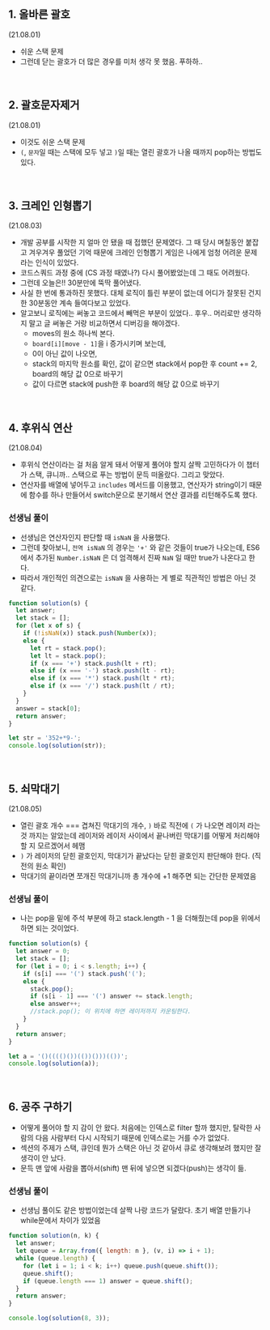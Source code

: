 ## 1. 올바른 괄호

(21.08.01)

- 쉬운 스택 문제
- 그런데 닫는 괄호가 더 많은 경우를 미처 생각 못 했음. 푸하하..

<br>

## 2. 괄호문자제거

(21.08.01)

- 이것도 쉬운 스택 문제
- `(`, `문자`일 때는 스택에 모두 넣고 `)`일 때는 열린 괄호가 나올 때까지 pop하는 방법도 있다.

<br>

## 3. 크레인 인형뽑기

(21.08.03)

- 개발 공부를 시작한 지 얼마 안 됐을 때 접했던 문제였다. 그 때 당시 며칠동안 붙잡고 겨우겨우 풀었던 기억 때문에 크레인 인형뽑기 게임은 나에게 엄청 어려운 문제라는 인식이 있었다.
- 코드스쿼드 과정 중에 (CS 과정 때였나?) 다시 풀어봤었는데 그 때도 어려웠다.
- 그런데 오늘은!! 30분만에 뚝딱 풀어냈다.
- 사실 한 번에 통과하진 못했다. 대체 로직이 틀린 부분이 없는데 어디가 잘못된 건지 한 30분동안 계속 들여다보고 있었다.
- 알고보니 로직에는 써놓고 코드에서 빼먹은 부분이 있었다.. 후우.. 머리로만 생각하지 말고 글 써놓은 거랑 비교하면서 디버깅을 해야겠다.
  - moves의 원소 하나씩 본다.
  - `board[i][move - 1]`을 i 증가시키며 보는데,
  - 0이 아닌 값이 나오면,
  - stack의 마지막 원소를 확인, 값이 같으면 stack에서 pop한 후 count += 2, board의 해당 값 0으로 바꾸기
  - 값이 다르면 stack에 push한 후 board의 해당 값 0으로 바꾸기

<br>

## 4. 후위식 연산

(21.08.04)

- 후위식 연산이라는 걸 처음 알게 돼서 어떻게 풀어야 할지 살짝 고민하다가 이 챕터가 스택, 큐니까.. 스택으로 푸는 방법이 문득 떠올랐다. 그리고 맞았다.
- 연산자를 배열에 넣어두고 `includes` 메서드를 이용했고, 연산자가 string이기 때문에 함수를 하나 만들어서 switch문으로 분기해서 연산 결과를 리턴해주도록 했다.

### 선생님 풀이

- 선생님은 연산자인지 판단할 때 `isNaN` 을 사용했다.
- 그런데 찾아보니, `전역 isNaN` 의 경우는 `'+'` 와 같은 것들이 true가 나오는데, ES6에서 추가된 `Number.isNaN` 은 더 엄격해서 진짜 `NaN` 일 때만 true가 나온다고 한다.
- 따라서 개인적인 의견으로는 `isNaN` 을 사용하는 게 별로 직관적인 방법은 아닌 것 같다.

```js
function solution(s) {
  let answer;
  let stack = [];
  for (let x of s) {
    if (!isNaN(x)) stack.push(Number(x));
    else {
      let rt = stack.pop();
      let lt = stack.pop();
      if (x === '+') stack.push(lt + rt);
      else if (x === '-') stack.push(lt - rt);
      else if (x === '*') stack.push(lt * rt);
      else if (x === '/') stack.push(lt / rt);
    }
  }
  answer = stack[0];
  return answer;
}

let str = '352+*9-';
console.log(solution(str));
```

<br>

## 5. 쇠막대기

(21.08.05)

- 열린 괄호 개수 === 겹쳐진 막대기의 개수, `)` 바로 직전에 `(` 가 나오면 레이저 라는 것 까지는 알았는데 레이저와 레이저 사이에서 끝나버린 막대기를 어떻게 처리해야 할 지 모르겠어서 헤맴
- `)` 가 레이저의 닫힌 괄호인지, 막대기가 끝났다는 닫힌 괄호인지 판단해야 한다. (직전의 원소 확인)
- 막대기의 끝이라면 쪼개진 막대기니까 총 개수에 +1 해주면 되는 간단한 문제였음

### 선생님 풀이

- 나는 pop을 밑에 주석 부분에 하고 stack.length - 1 을 더해줬는데 pop을 위에서 하면 되는 것이었다.

```js
function solution(s) {
  let answer = 0;
  let stack = [];
  for (let i = 0; i < s.length; i++) {
    if (s[i] === '(') stack.push('(');
    else {
      stack.pop();
      if (s[i - 1] === '(') answer += stack.length;
      else answer++;
      //stack.pop(); 이 위치에 하면 레이저까지 카운팅한다.
    }
  }
  return answer;
}

let a = '()(((()())(())()))(())';
console.log(solution(a));
```

<br>

## 6. 공주 구하기

- 어떻게 풀어야 할 지 감이 안 왔다. 처음에는 인덱스로 filter 할까 했지만, 탈락한 사람의 다음 사람부터 다시 시작되기 때문에 인덱스로는 거를 수가 없었다.
- 섹션의 주제가 스택, 큐인데 뭔가 스택은 아닌 것 같아서 큐로 생각해보려 했지만 잘 생각이 안 났다.
- 문득 맨 앞에 사람을 뽑아서(shift) 맨 뒤에 넣으면 되겠다(push)는 생각이 듦.

### 선생님 풀이

- 선생님 풀이도 같은 방법이었는데 살짝 나랑 코드가 달랐다. 초기 배열 만들기나 while문에서 차이가 있었음

```js
function solution(n, k) {
  let answer;
  let queue = Array.from({ length: n }, (v, i) => i + 1);
  while (queue.length) {
    for (let i = 1; i < k; i++) queue.push(queue.shift());
    queue.shift();
    if (queue.length === 1) answer = queue.shift();
  }
  return answer;
}

console.log(solution(8, 3));
```
